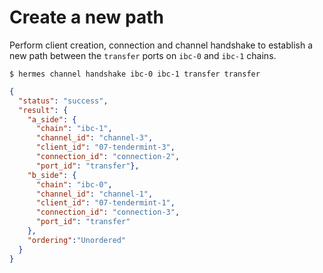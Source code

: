 # Create a new path

Perform client creation, connection and channel handshake to establish a new path between the `transfer` ports on `ibc-0` and `ibc-1` chains.

```shell script
$ hermes channel handshake ibc-0 ibc-1 transfer transfer
```

```json
{
  "status": "success",
  "result": {
    "a_side": {
      "chain": "ibc-1",
      "channel_id": "channel-3",
      "client_id": "07-tendermint-3",
      "connection_id": "connection-2",
      "port_id": "transfer"},
    "b_side": {
      "chain": "ibc-0",
      "channel_id": "channel-1",
      "client_id": "07-tendermint-1",
      "connection_id": "connection-3",
      "port_id": "transfer"
    },
    "ordering":"Unordered"
  }
}
```
